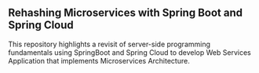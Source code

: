 
## Rehashing Microservices with Spring Boot and Spring Cloud

This repository highlights a revisit of server-side programming fundamentals using
SpringBoot and Spring Cloud to develop Web Services Application that implements
Microservices Architecture.
